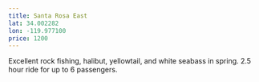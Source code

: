 ```yaml
---
title: Santa Rosa East
lat: 34.002282
lon: -119.977100
price: 1200
---
```

Excellent rock fishing, halibut, yellowtail, and white seabass in spring. 2.5 hour ride for up to 6 passengers.